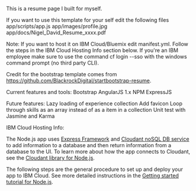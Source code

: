 This is a resume page I built for myself.

If you want to use this template for your self edit the following files
app/scripts/app.js
app/images/profile.jpg
app/docs/Nigel_David_Resume_xxxx.pdf

Note: If you want to host it on IBM Cloud/Bluemix edit manifest.yml. Follow the steps in the IBM Cloud Hosting Info section below. If you're an IBM employee make sure to use the command cf login --sso with the windows command prompt (no third party CLI).

Credit for the bootstrap template comes from https://github.com/BlackrockDigital/startbootstrap-resume.

Current features and tools:
Bootstrap
AngularJS 1.x
NPM
ExpressJS

Future features:
Lazy loading of experience collection
Add favicon
Loop through skills as an array instead of as a item in a collection
Unit test with Jasmine and Karma

IBM Cloud Hosting Info:

The Node.js app uses [Express Framework](https://expressjs.com) and [Cloudant noSQL DB service](https://console.bluemix.net/catalog/services/cloudant-nosql-db) to add information to a database and then return information from a database to the UI. To learn more about how the app connects to Cloudant, see the [Cloudant library for Node.js](https://www.npmjs.com/package/cloudant).

The following steps are the general procedure to set up and deploy your app to IBM Cloud. See more detailed instructions in the [Getting started tutorial for Node.js](https://console.bluemix.net/docs/runtimes/nodejs/getting-started.html#getting-started-with-node-js-on-bluemix).